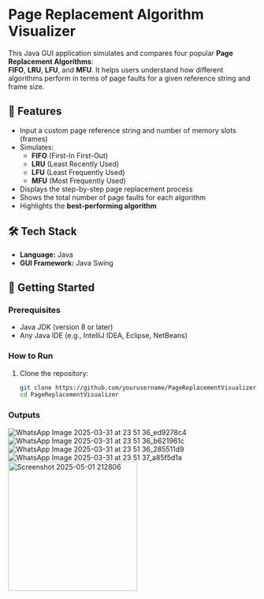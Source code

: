 # Page Replacement Algorithm Visualizer

This Java GUI application simulates and compares four popular **Page Replacement Algorithms**:  
**FIFO**, **LRU**, **LFU**, and **MFU**. It helps users understand how different algorithms perform in terms of page faults for a given reference string and frame size.

## 🧠 Features

- Input a custom page reference string and number of memory slots (frames)
- Simulates:
  - **FIFO** (First-In First-Out)
  - **LRU** (Least Recently Used)
  - **LFU** (Least Frequently Used)
  - **MFU** (Most Frequently Used)
- Displays the step-by-step page replacement process
- Shows the total number of page faults for each algorithm
- Highlights the **best-performing algorithm**

## 🛠️ Tech Stack

- **Language:** Java  
- **GUI Framework:** Java Swing

## 🚀 Getting Started

### Prerequisites

- Java JDK (version 8 or later)
- Any Java IDE (e.g., IntelliJ IDEA, Eclipse, NetBeans)

### How to Run

1. Clone the repository:
   ```bash
   git clone https://github.com/yourusername/PageReplacementVisualizer.git
   cd PageReplacementVisualizer

### Outputs
![WhatsApp Image 2025-03-31 at 23 51 36_ed9278c4](https://github.com/user-attachments/assets/12a19b55-c9ba-48ba-a957-aa72a1a3653a)
![WhatsApp Image 2025-03-31 at 23 51 36_b621961c](https://github.com/user-attachments/assets/d8dc5426-5ccf-4a18-a4ed-6ce3f3e2f70f)
![WhatsApp Image 2025-03-31 at 23 51 36_285511d9](https://github.com/user-attachments/assets/0e8a9526-c15f-4b6f-a9a8-14a84cc4aba9)
![WhatsApp Image 2025-03-31 at 23 51 37_a85f5d1a](https://github.com/user-attachments/assets/54a8dab5-bab1-439c-aa31-2b666b840717)
<img width="262" alt="Screenshot 2025-05-01 212806" src="https://github.com/user-attachments/assets/ca453cea-404c-45eb-aa27-ccadcb0bd6e2" />


